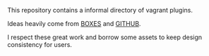 This repository contains a informal directory of vagrant plugins.

Ideas heavily come from [BOXES](http://vagrantbox.ex/) and
[GITHUB](https://github.com/fgrehm/vagrantboxes-gh-pages).

I respect these great work and borrow some assets to keep
design consistency for users.
